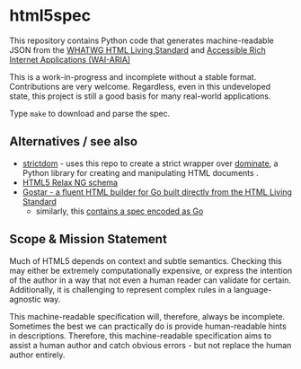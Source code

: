 html5spec
================================================================================

This repository contains Python code that generates machine-readable JSON
from the [WHATWG HTML Living Standard](https://html.spec.whatwg.org/multipage/)
and [Accessible Rich Internet Applications (WAI-ARIA)](https://w3c.github.io/aria/)

This is a work-in-progress and incomplete without a stable format.
Contributions are very welcome. Regardless, even in this undeveloped state,
this project is still a good basis for many real-world applications.

Type `make` to download and parse the spec.


Alternatives / see also
------------------------

* [strictdom](https://github.com/tawesoft/strictdom) - uses this repo to create a strict wrapper over [dominate](https://github.com/Knio/dominate), a Python library for creating and manipulating HTML documents .
* [HTML5 Relax NG schema](https://github.com/unsoup/validator/tree/gh-pages/schema-release/html5)
* [Gostar - a fluent HTML builder for Go built directly from the HTML Living Standard](https://github.com/delaneyj/gostar)
    + similarly, this [contains a spec encoded as Go](https://github.com/delaneyj/gostar/blob/main/cfg/spec_html.go)


Scope & Mission Statement
--------------------------------------------------------------------------------

Much of HTML5 depends on context and subtle semantics. Checking this may either
be extremely computationally expensive, or express the intention of the author
in a way that not even a human reader can validate for certain. Additionally,
it is challenging to represent complex rules in a language-agnostic way.

This machine-readable specification will, therefore, always be incomplete.
Sometimes the best we can practically do is provide human-readable hints in
descriptions. Therefore, this machine-readable specification aims to assist a
human author and catch obvious errors - but not replace the human author
entirely.



